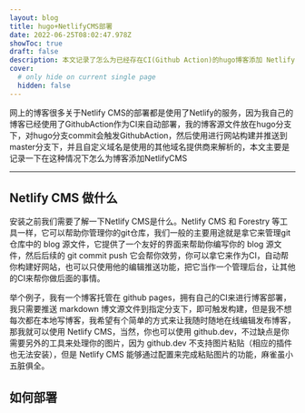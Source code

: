 ```yaml
---
layout: blog
title: hugo+NetlifyCMS部署
date: 2022-06-25T08:02:47.978Z
showToc: true
draft: false
description: 本文记录了怎么为已经存在CI(Github Action)的hugo博客添加 Netlify CMS
cover:
  # only hide on current single page
  hidden: false
---
```

网上的博客很多关于Netlify CMS的部署都是使用了Netlify的服务，因为我自己的博客已经使用了GithubAction作为CI来自动部署，我的博客源文件放在hugo分支下，对hugo分支commit会触发GithubAction，然后使用进行网站构建并推送到master分支下，并且自定义域名是使用的其他域名提供商来解析的，本文主要是记录一下在这种情况下怎么为博客添加NetlifyCMS

---

## Netlify CMS 做什么

安装之前我们需要了解一下Netlify CMS是什么。Netlify CMS 和 Forestry 等工具一样，它可以帮助你管理你的git仓库，我们一般的主要用途就是拿它来管理git仓库中的 blog 源文件，它提供了一个友好的界面来帮助你编写你的 blog 源文件，然后后续的 git commit push 它会帮你效劳，你可以拿它来作为CI，自动帮你构建好网站，也可以只使用他的编辑推送功能，把它当作一个管理后台，让其他的CI来帮你做后面的事情。

举个例子，我有一个博客托管在 github pages，拥有自己的CI来进行博客部署，我只需要推送 markdown 博文源文件到指定分支下，即可触发构建，但是我不想每次都在本地写博客，我希望有个简单的方式来让我随时随地在线编辑发布博客，那我就可以使用 Netlify CMS，当然，你也可以使用 github.dev，不过缺点是你需要另外的工具来处理你的图片，因为 github.dev 不支持图片粘贴（相应的插件也无法安装），但是 Netlify CMS 能够通过配置来完成粘贴图片的功能，麻雀虽小五脏俱全。

## 如何部署

